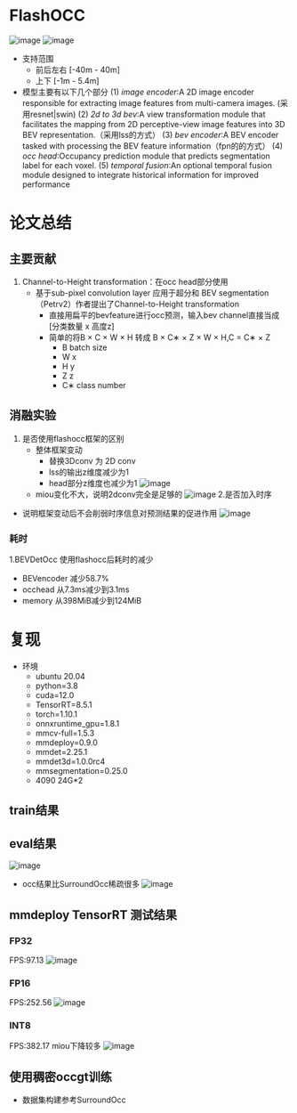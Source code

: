 FlashOCC
===
![image](./picture/flashdiagram.png)
![image](./picture/flashocc%E6%A1%86%E6%9E%B6.png)
- 支持范围
    - 前后左右 [-40m - 40m]
    - 上下     [-1m - 5.4m]
- 模型主要有以下几个部分
(1) *image encoder*:A 2D image encoder responsible for extracting image features from multi-camera images. (采用resnet|swin)
(2) *2d to 3d bev*:A view transformation module that facilitates the mapping from 2D perceptive-view image features into 3D BEV representation.（采用lss的方式）
(3) *bev encoder*:A BEV encoder tasked with processing the BEV feature information（fpn的的方式）
(4) *occ head*:Occupancy prediction module that predicts segmentation label for each voxel. 
(5) *temporal fusion*:An optional temporal fusion module designed to integrate historical information for improved performance
# 论文总结
## 主要贡献
1. Channel-to-Height transformation：在occ head部分使用
    - 基于sub-pixel convolution layer 应用于超分和 BEV segmentation（Petrv2）作者提出了Channel-to-Height transformation
        - 直接用扁平的bevfeature进行occ预测，输入bev channel直接当成[分类数量 x 高度z]
        - 简单的将B × C × W × H 转成 B × C∗ × Z × W × H,C = C∗ × Z
            - B batch size
            - W  x
            - H  y
            - Z  z
            - C∗ class number
## 消融实验
1. 是否使用flashocc框架的区别
    - 整体框架变动
        - 替换3Dconv 为 2D conv
        - lss的输出z维度减少为1
        - head部分z维度也减少为1
        ![image](./picture/flashocc修改内容.png)
    - miou变化不大，说明2dconv完全是足够的
        ![image](./picture/是否使用flashocc实验结果.png)
2.是否加入时序
- 说明框架变动后不会削弱时序信息对预测结果的促进作用
![image](./picture/是否加入时序结果.png)
### 耗时
1.BEVDetOcc 使用flashocc后耗时的减少
- BEVencoder 减少58.7%
- occhead 从7.3ms减少到3.1ms
- memory  从398MiB减少到124MiB
# 复现
- 环境
    - ubuntu 20.04
    - python=3.8
    - cuda=12.0
    - TensorRT=8.5.1
    - torch=1.10.1
    - onnxruntime_gpu=1.8.1
    - mmcv-full=1.5.3
    - mmdeploy=0.9.0
    - mmdet=2.25.1
    - mmdet3d=1.0.0rc4
    - mmsegmentation=0.25.0
    - 4090 24G*2
## train结果
## eval结果
![image](./picture/flashocc_eval_result.png)
- occ结果比SurroundOcc稀疏很多
![image](./picture/overall.png)
## mmdeploy TensorRT 测试结果
### FP32
FPS:97.13
![image](./picture/flashocc_mmdeploy_fp32_result.png)
### FP16
FPS:252.56
![image](./picture/flashocc_mmdeploy_fp16_result.png)
### INT8
FPS:382.17
miou下降较多
![image](./picture/flashocc_mmdeploy_int8_result.png)
## 使用稠密occgt训练
- 数据集构建参考SurroundOcc
